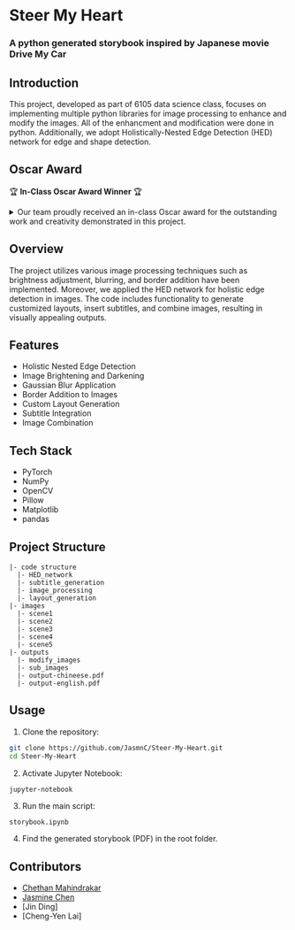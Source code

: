# Steer My Heart
### A python generated storybook inspired by Japanese movie Drive My Car

## Introduction

This project, developed as part of 6105 data science class, focuses on implementing multiple python libraries for image processing to enhance and modify the images. 
All of the enhancment and modification were done in python. Additionally, we adopt Holistically-Nested Edge Detection (HED) network for edge and shape detection.

## Oscar Award

🏆 **In-Class Oscar Award Winner** 🏆

<details>
  <summary>Our team proudly received an in-class Oscar award for the outstanding work and creativity demonstrated in this project.</summary>
 
  ![](oscar.jpg)

</details>

## Overview

The project utilizes various image processing techniques such as brightness adjustment, blurring, and border addition have been implemented. Moreover, we applied the HED network for holistic edge detection in images. The code includes functionality to generate customized layouts, insert subtitles, and combine images, resulting in visually appealing outputs.

## Features

- Holistic Nested Edge Detection
- Image Brightening and Darkening
- Gaussian Blur Application
- Border Addition to Images
- Custom Layout Generation
- Subtitle Integration
- Image Combination

## Tech Stack

- PyTorch
- NumPy
- OpenCV
- Pillow
- Matplotlib
- pandas

## Project Structure

```
|- code structure
  |- HED_network
  |- subtitle_generation
  |- image_processing
  |- layout_generation
|- images
  |- scene1
  |- scene2
  |- scene3
  |- scene4
  |- scene5
|- outputs
  |- modify_images
  |- sub_images
  |- output-chineese.pdf
  |- output-english.pdf
```

## Usage

1. Clone the repository:

```bash
git clone https://github.com/JasmnC/Steer-My-Heart.git
cd Steer-My-Heart
```

2. Activate Jupyter Notebook:

```bash
jupyter-notebook
```
3. Run the main script:

```
storybook.ipynb
```

4. Find the generated storybook (PDF) in the root folder.


## Contributors

- [Chethan Mahindrakar](https://github.com/chethanmahindrakar)
- [Jasmine Chen](https://github.com/JasmnC)
- [Jin Ding]
- [Cheng-Yen Lai]

